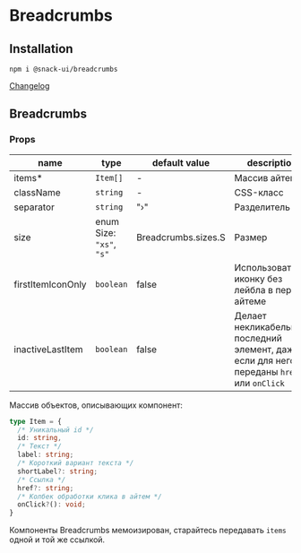 # Breadcrumbs

## Installation
`npm i @snack-ui/breadcrumbs`

[Changelog](./CHANGELOG.md)


[//]: DOCUMENTATION_SECTION_START
[//]: THIS_SECTION_IS_AUTOGENERATED_PLEASE_DONT_EDIT_IT
## Breadcrumbs
### Props
| name | type | default value | description |
|------|------|---------------|-------------|
| items* | `Item[]` | - | Массив айтемов |
| className | `string` | - | CSS-класс |
| separator | `string` | "›" | Разделитель |
| size | enum Size: `"xs"`, `"s"` | Breadcrumbs.sizes.S | Размер |
| firstItemIconOnly | `boolean` | false | Использовать иконку без лейбла в первом айтеме |
| inactiveLastItem | `boolean` | false | Делает некликабельным последний элемент, даже если для него переданы `href` или `onClick` |


[//]: DOCUMENTATION_SECTION_END

Массив объектов, описывающих компонент:
```ts
type Item = {
  /* Уникальный id */
  id: string,
  /* Текст */
  label: string;
  /* Короткий вариант текста */
  shortLabel?: string;
  /* Ссылка */
  href?: string;
  /* Колбек обработки клика в айтем */
  onClick?(): void;
}
```
Компоненты Breadcrumbs мемоизирован, старайтесь передавать `items` одной и той же ссылкой.